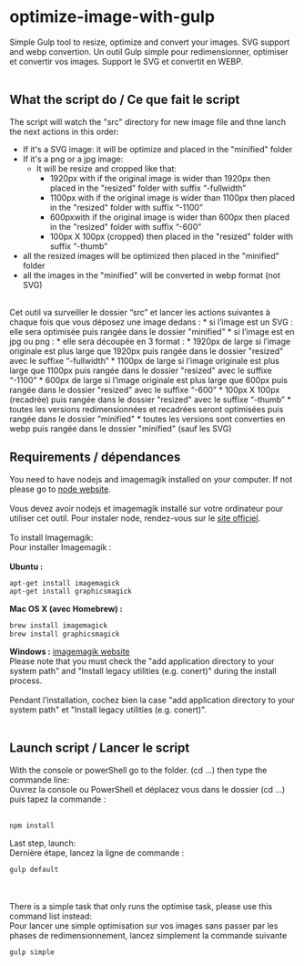 # optimize-image-with-gulp
Simple Gulp tool to resize, optimize and convert your images. SVG support and webp convertion. 
Un outil Gulp simple pour redimensionner, optimiser et convertir vos images. Support le SVG et convertit en WEBP.
<br><br>
## What the script do / Ce que fait le script
The script will watch the "src" directory for new image file and thne lanch the next actions in this order:
*  If it's a SVG image: it will be optimize and placed in the "minified" folder
* If it's a png or a jpg image: 
	* It will be resize and cropped like that: 
		* 1920px with if the original image is wider than 1920px then placed in the "resized" folder with suffix “-fullwidth”
		* 1100px with if the original image is wider than 1100px then placed in the "resized" folder with suffix “-1100”
		* 600pxwith if the original image is wider than 600px then placed in the "resized" folder with suffix “-600”
		* 100px X 100px (cropped) then placed in the "resized" folder with suffix “-thumb”
* all the resized images will be optimized then placed in the "minified" folder
* all the images in the "minified" will be converted in webp format (not SVG)
<br>
Cet outil va surveiller le dossier “src” et lancer les actions suivantes à chaque fois que vous déposez une image dedans :
*  si l’image est un SVG : elle sera optimisée puis rangée dans le dossier "minified"
* si l’image est en jpg ou png : 
	* elle sera découpée en 3 format : 
		* 1920px de large si l’image originale est plus large que 1920px puis rangée dans le dossier "resized" avec le suffixe “-fullwidth”
		* 1100px de  large si l’image originale est plus large que 1100px puis rangée dans le dossier "resized" avec le suffixe “-1100”
		* 600px de large si l’image originale est plus large que 600px puis rangée dans le dossier "resized" avec le suffixe “-600”
		* 100px X 100px (recadrée)  puis rangée dans le dossier "resized" avec le suffixe “-thumb”
* toutes les versions redimensionnées et recadrées seront optimisées puis rangée dans le dossier "minified"
* toutes les versions sont converties en webp puis rangée dans le dossier "minified" (sauf les SVG)

## Requirements / dépendances
You need to have nodejs and imagemagik installed on your computer. If not please go to [node website](https://nodejs.org/en/). 
<br><br>
Vous devez avoir nodejs et imagemagik installé sur votre ordinateur pour utiliser cet outil. Pour instaler node, rendez-vous sur le [site officiel](https://nodejs.org/en/). 
<br><br>
To install Imagemagik:
<br>
Pour installer Imagemagik : 
<br><br>
**Ubuntu :**
```sh
apt-get install imagemagick
apt-get install graphicsmagick
```

**Mac OS X (avec Homebrew) :**
```sh
brew install imagemagick
brew install graphicsmagick
```

**Windows :**
[imagemagik website](http://www.imagemagick.org/script/binary-releases.php)
<br>
Please note that you must check the "add application directory to your system path" and "Install legacy utilities (e.g. conert)" during the install process. 
<br><br>
Pendant l’installation, cochez bien la case "add application directory to your system path" et  "Install legacy utilities (e.g. conert)".
<br><br>
## Launch script / Lancer le script
With the console or powerShell go to the folder. (cd ...) then type the commande line:
<br>
Ouvrez la console ou PowerShell et déplacez vous dans le dossier (cd ...) puis tapez la commande :
<br><br>
```sh
npm install
```
Last step, launch:
<br>
Dernière étape, lancez la ligne de commande : 
```sh
gulp default 
```
<br><br>
There is a simple task that only runs the optimise task, please use this command list instead:
<br>
Pour lancer une simple optimisation sur vos images sans passer par les phases de redimensionnement, lancez simplement la commande suivante 
```sh
gulp simple 
```